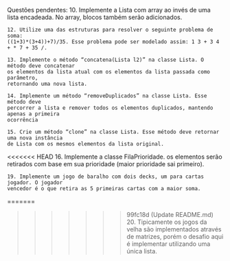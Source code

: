 Questões pendentes:
    10. Implemente a Lista com array ao invés de uma lista encadeada. No array, blocos
    também serão adicionados.

    12. Utilize uma das estruturas para resolver o seguinte problema de soma:
    ((1+3)*(3+4))+7)/35. Esse problema pode ser modelado assim: 1 3 + 3 4 + * 7 + 35 /.

    13. Implemente o método “concatena(Lista l2)” na classe Lista. O método deve concatenar
    os elementos da lista atual com os elementos da lista passada como parâmetro,
    retornando uma nova lista.

    14. Implemente um método “removeDuplicados” na classe Lista. Esse método deve
    percorrer a lista e remover todos os elementos duplicados, mantendo apenas a primeira
    ocorrência
    
    15. Crie um método “clone” na classe Lista. Esse método deve retornar uma nova instância
    de Lista com os mesmos elementos da lista original.

<<<<<<< HEAD
    16. Implemente a classe FilaPrioridade. os elementos serão retirados com base em sua
    prioridade (maior prioridade sai primeiro).

    19. Implemente um jogo de baralho com dois decks, um para cartas jogador. O jogador
    vencedor é o que retira as 5 primeiras cartas com a maior soma.

=======
>>>>>>> 99fc18d (Update README.md)
    20. Tipicamente os jogos da velha são implementados através de matrizes, porém o desafio
    aqui é implementar utilizando uma única lista.
